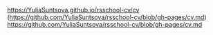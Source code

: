 https://YuliaSuntsova.github.io/rsschool-cv/cv
(https://github.com/YuliaSuntsova/rsschool-cv/blob/gh-pages/cv.md)
https://github.com/YuliaSuntsova/rsschool-cv/blob/gh-pages/cv.md
